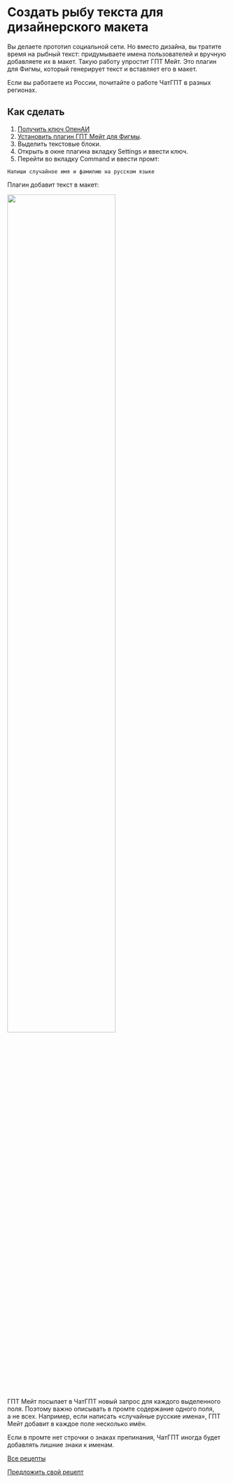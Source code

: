 # Создать рыбу текста для дизайнерского макета

Вы&nbsp;делаете прототип социальной сети. Но&nbsp;вместо дизайна, вы&nbsp;тратите время на&nbsp;рыбный текст: придумываете имена пользователей и&nbsp;вручную добавляете их&nbsp;в&nbsp;макет. Такую работу упростит ГПТ Мейт. Это плагин для Фигмы, который генерирует текст и&nbsp;вставляет его в&nbsp;макет.

Если вы&nbsp;работаете из&nbsp;России, почитайте о&nbsp;работе ЧатГПТ в&nbsp;разных регионах.

## Как сделать
1. [Получить ключ ОпенАИ](https://platform.openai.com/account/api-keys)
2. [Установить плагин ГПТ Мейт для Фигмы](https://www.google.com/url?q=https://www.figma.com/community/plugin/1223951614916514138/GPT-Mate&amp;sa=D&amp;source=docs&amp;ust=1684725850872053&amp;usg=AOvVaw3wXg4bpF9PzN3QxsXenKfI).
3. Выделить текстовые блоки.
3. Открыть в&nbsp;окне плагина вкладку Settings и&nbsp;ввести ключ.
4. Перейти во&nbsp;вкладку Command и&nbsp;ввести промт: 
```
Напиши случайное имя и фамилию на русском языке
```

Плагин добавит текст в&nbsp;макет:

<img src="https://github.com/Open-Prompting/Knowledge-Base/blob/main/content/recipes/placeholder-text/media/figma-light.jpg#gh-light-mode-only" width="70%" height="70%">

ГПТ Мейт посылает в&nbsp;ЧатГПТ новый запрос для каждого выделенного поля. Поэтому важно описывать в&nbsp;промте содержание одного поля, а&nbsp;не&nbsp;всех. Например, если написать &laquo;случайные русские имена&raquo;, ГПТ Мейт добавит в&nbsp;каждое поле несколько имён.

Если в&nbsp;промте нет строчки о&nbsp;знаках препинания, ЧатГПТ иногда будет добавлять лишние знаки к&nbsp;именам.

[Все рецепты](https://github.com/Open-Prompting/Knowledge-Base/tree/main/content/recipes)

[Предложить свой рецепт](#)
